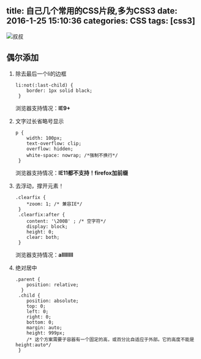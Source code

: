 title: 自己几个常用的CSS片段,多为CSS3
date: 2016-1-25 15:10:36
categories: CSS
tags: [css3]
---
![叔叔](http://7xntdk.com1.z0.glb.clouddn.com/shushu.jpeg)

偶尔添加
--

1.	除去最后一个li的边框

		li:not(:last-child) {
			border: 1px solid black;
		 }
	浏览器支持情况：**IE9+**

<!-- more-->
2.	文字过长省略号显示			 
		
		p {
			width: 100px;
			text-overflow: clip;
			overflow: hidden;
			white-space: nowrap; /*强制不换行*/
		 }
	浏览器支持情况：**IE11都不支持！firefox加前缀**

3.	去浮动，撑开元素！

		.clearfix {
			*zoom: 1; /* 兼容IE*/
		 }
		 .clearfix:after {
			content: '\200B' ; /* 空字符*/
			display: block;
			height: 0;
			clear: both;
		 }
	浏览器支持情况：**allllllll**	  
4.	绝对居中

		.parent {
			position: relative; 
		  }
		 .child {
			position: absolute;
			top: 0;
			left: 0;
			right: 0;
			bottom: 0;
			margin: auto;
			height: 999px;
			/* 这个方案需要子容器有一个固定的高，或百分比自适应于外部。它的高度不能是height:auto*/
		 }	
